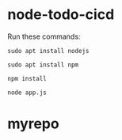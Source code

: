 # node-todo-cicd

Run these commands:


`sudo apt install nodejs`


`sudo apt install npm`


`npm install`

`node app.js`

# myrepo
